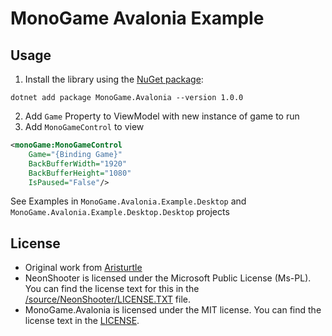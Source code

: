 # MonoGame Avalonia Example

## Usage
1. Install the library using the [NuGet package](https://www.nuget.org/packages/MonoGame.Avalonia/1.0.0):
```
dotnet add package MonoGame.Avalonia --version 1.0.0
```
2. Add `Game` Property to ViewModel with new instance of game to run
3. Add `MonoGameControl` to view

```xml
<monoGame:MonoGameControl 
	Game="{Binding Game}"
	BackBufferWidth="1920"
	BackBufferHeight="1080"
	IsPaused="False"/>
```

See Examples in `MonoGame.Avalonia.Example.Desktop` and `MonoGame.Avalonia.Example.Desktop.Desktop`  projects

## License
- Original work from [Aristurtle](https://github.com/AristurtleDev)
- NeonShooter is licensed under the Microsoft Public License (Ms-PL).  You can find the license text for this in the [/source/NeonShooter/LICENSE.TXT](/source/NeonShooter/LICENSE.TXT) file.
- MonoGame.Avalonia is licensed under the MIT license.  You can find the license text in the [LICENSE](LICENSE).


